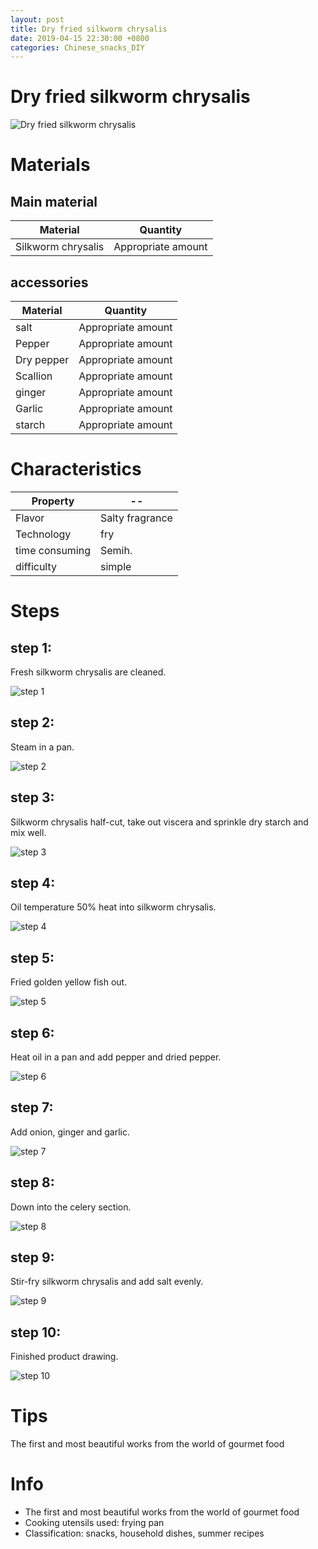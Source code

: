 ```yaml
---
layout: post
title: Dry fried silkworm chrysalis
date: 2019-04-15 22:30:00 +0800
categories: Chinese_snacks_DIY
---
```


# Dry fried silkworm chrysalis

![Dry fried silkworm chrysalis]({{site.baseurl}}/img/407383/407383.jpg)

# Materials


## Main material

Material|Quantity
--|--
Silkworm chrysalis|Appropriate amount

## accessories

Material|Quantity
--|--
salt|Appropriate amount
Pepper|Appropriate amount
Dry pepper|Appropriate amount
Scallion|Appropriate amount
ginger|Appropriate amount
Garlic|Appropriate amount
starch|Appropriate amount

# Characteristics

Property|--
--|--
Flavor|Salty fragrance
Technology|fry
time consuming|Semih.
difficulty|simple

# Steps

## step 1:

Fresh silkworm chrysalis are cleaned.

![step 1]({{site.baseurl}}/img/407383/1.jpg)

## step 2:

Steam in a pan.

![step 2]({{site.baseurl}}/img/407383/2.jpg)

## step 3:

Silkworm chrysalis half-cut, take out viscera and sprinkle dry starch and mix well.

![step 3]({{site.baseurl}}/img/407383/3.jpg)

## step 4:

Oil temperature 50% heat into silkworm chrysalis.

![step 4]({{site.baseurl}}/img/407383/4.jpg)

## step 5:

Fried golden yellow fish out.

![step 5]({{site.baseurl}}/img/407383/5.jpg)

## step 6:

Heat oil in a pan and add pepper and dried pepper.

![step 6]({{site.baseurl}}/img/407383/6.jpg)

## step 7:

Add onion, ginger and garlic.

![step 7]({{site.baseurl}}/img/407383/7.jpg)

## step 8:

Down into the celery section.

![step 8]({{site.baseurl}}/img/407383/8.jpg)

## step 9:

Stir-fry silkworm chrysalis and add salt evenly.

![step 9]({{site.baseurl}}/img/407383/9.jpg)

## step 10:

Finished product drawing.

![step 10]({{site.baseurl}}/img/407383/10.jpg)

# Tips

The first and most beautiful works from the world of gourmet food

# Info

- The first and most beautiful works from the world of gourmet food
- Cooking utensils used: frying pan
- Classification: snacks, household dishes, summer recipes